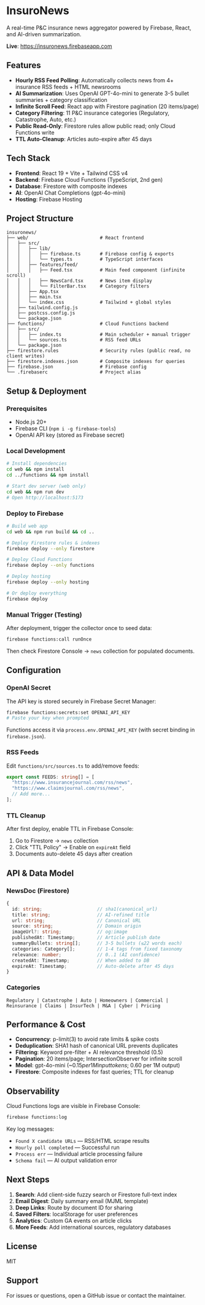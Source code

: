 # InsuroNews

A real-time P&C insurance news aggregator powered by Firebase, React, and AI-driven summarization.

**Live**: https://insuronews.firebaseapp.com

## Features

- **Hourly RSS Feed Polling**: Automatically collects news from 4+ insurance RSS feeds + HTML newsrooms
- **AI Summarization**: Uses OpenAI GPT-4o-mini to generate 3-5 bullet summaries + category classification
- **Infinite Scroll Feed**: React app with Firestore pagination (20 items/page)
- **Category Filtering**: 11 P&C insurance categories (Regulatory, Catastrophe, Auto, etc.)
- **Public Read-Only**: Firestore rules allow public read; only Cloud Functions write
- **TTL Auto-Cleanup**: Articles auto-expire after 45 days

## Tech Stack

- **Frontend**: React 19 + Vite + Tailwind CSS v4
- **Backend**: Firebase Cloud Functions (TypeScript, 2nd gen)
- **Database**: Firestore with composite indexes
- **AI**: OpenAI Chat Completions (gpt-4o-mini)
- **Hosting**: Firebase Hosting

## Project Structure

```
insuronews/
├── web/                          # React frontend
│   ├── src/
│   │   ├── lib/
│   │   │   ├── firebase.ts       # Firebase config & exports
│   │   │   └── types.ts          # TypeScript interfaces
│   │   ├── features/feed/
│   │   │   ├── Feed.tsx          # Main feed component (infinite scroll)
│   │   │   ├── NewsCard.tsx      # News item display
│   │   │   └── FilterBar.tsx     # Category filters
│   │   ├── App.tsx
│   │   ├── main.tsx
│   │   └── index.css             # Tailwind + global styles
│   ├── tailwind.config.js
│   ├── postcss.config.js
│   └── package.json
├── functions/                    # Cloud Functions backend
│   ├── src/
│   │   ├── index.ts              # Main scheduler + manual trigger
│   │   └── sources.ts            # RSS feed URLs
│   └── package.json
├── firestore.rules               # Security rules (public read, no client writes)
├── firestore.indexes.json        # Composite indexes for queries
├── firebase.json                 # Firebase config
└── .firebaserc                   # Project alias
```

## Setup & Deployment

### Prerequisites

- Node.js 20+
- Firebase CLI (`npm i -g firebase-tools`)
- OpenAI API key (stored as Firebase secret)

### Local Development

```bash
# Install dependencies
cd web && npm install
cd ../functions && npm install

# Start dev server (web only)
cd web && npm run dev
# Open http://localhost:5173
```

### Deploy to Firebase

```bash
# Build web app
cd web && npm run build && cd ..

# Deploy Firestore rules & indexes
firebase deploy --only firestore

# Deploy Cloud Functions
firebase deploy --only functions

# Deploy hosting
firebase deploy --only hosting

# Or deploy everything
firebase deploy
```

### Manual Trigger (Testing)

After deployment, trigger the collector once to seed data:

```bash
firebase functions:call runOnce
```

Then check Firestore Console → `news` collection for populated documents.

## Configuration

### OpenAI Secret

The API key is stored securely in Firebase Secret Manager:

```bash
firebase functions:secrets:set OPENAI_API_KEY
# Paste your key when prompted
```

Functions access it via `process.env.OPENAI_API_KEY` (with secret binding in `firebase.json`).

### RSS Feeds

Edit `functions/src/sources.ts` to add/remove feeds:

```typescript
export const FEEDS: string[] = [
  "https://www.insurancejournal.com/rss/news",
  "https://www.claimsjournal.com/rss/news",
  // Add more...
];
```

### TTL Cleanup

After first deploy, enable TTL in Firebase Console:

1. Go to Firestore → `news` collection
2. Click "TTL Policy" → Enable on `expireAt` field
3. Documents auto-delete 45 days after creation

## API & Data Model

### NewsDoc (Firestore)

```typescript
{
  id: string;                    // sha1(canonical_url)
  title: string;                 // AI-refined title
  url: string;                   // Canonical URL
  source: string;                // Domain origin
  imageUrl?: string;             // og:image
  publishedAt: Timestamp;        // Article publish date
  summaryBullets: string[];      // 3-5 bullets (≤22 words each)
  categories: Category[];        // 1-4 tags from fixed taxonomy
  relevance: number;             // 0..1 (AI confidence)
  createdAt: Timestamp;          // When added to DB
  expireAt: Timestamp;           // Auto-delete after 45 days
}
```

### Categories

```
Regulatory | Catastrophe | Auto | Homeowners | Commercial | 
Reinsurance | Claims | InsurTech | M&A | Cyber | Pricing
```

## Performance & Cost

- **Concurrency**: p-limit(3) to avoid rate limits & spike costs
- **Deduplication**: SHA1 hash of canonical URL prevents duplicates
- **Filtering**: Keyword pre-filter + AI relevance threshold (0.5)
- **Pagination**: 20 items/page; IntersectionObserver for infinite scroll
- **Model**: gpt-4o-mini (~$0.15 per 1M input tokens; ~$0.60 per 1M output)
- **Firestore**: Composite indexes for fast queries; TTL for cleanup

## Observability

Cloud Functions logs are visible in Firebase Console:

```bash
firebase functions:log
```

Key log messages:
- `Found X candidate URLs` — RSS/HTML scrape results
- `Hourly poll completed` — Successful run
- `Process err` — Individual article processing failure
- `Schema fail` — AI output validation error

## Next Steps

1. **Search**: Add client-side fuzzy search or Firestore full-text index
2. **Email Digest**: Daily summary email (MJML template)
3. **Deep Links**: Route by document ID for sharing
4. **Saved Filters**: localStorage for user preferences
5. **Analytics**: Custom GA events on article clicks
6. **More Feeds**: Add international sources, regulatory databases

## License

MIT

## Support

For issues or questions, open a GitHub issue or contact the maintainer.

